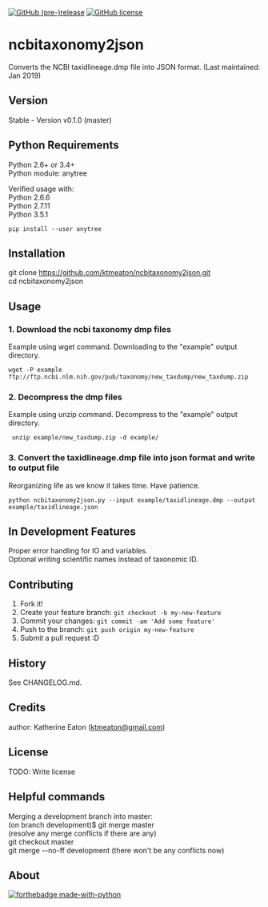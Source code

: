 [![GitHub (pre-)release](https://img.shields.io/badge/Release-v0.3.1-red.svg)](https://github.com/ktmeaton/NCBImeta/releases/tag/v0.1.0)
[![GitHub license](https://img.shields.io/github/license/ktmeaton/NCBImeta.svg?style=flat)](https://github.com/ktmeaton/NCBImeta/blob/master/LICENSE)




# ncbitaxonomy2json
Converts the NCBI taxidlineage.dmp file into JSON format.
(Last maintained: Jan 2019)

## Version

Stable - Version v0.1.0 (master)

## Python Requirements
Python 2.6+ or 3.4+   
Python module: anytree   

Verified usage with:   
    Python 2.6.6   
    Python 2.7.11   
    Python 3.5.1    

```
pip install --user anytree
```

## Installation

git clone https://github.com/ktmeaton/ncbitaxonomy2json.git   
cd ncbitaxonomy2json 

## Usage

### 1. Download the ncbi taxonomy dmp files
Example using wget command. Downloading to the "example" output directory.
```
wget -P example ftp://ftp.ncbi.nlm.nih.gov/pub/taxonomy/new_taxdump/new_taxdump.zip
```

### 2. Decompress the dmp files
Example using unzip command. Decompress to the "example" output directory.
```
 unzip example/new_taxdump.zip -d example/
```

### 3. Convert the taxidlineage.dmp file into json format and write to output file
Reorganizing life as we know it takes time. Have patience.
```
python ncbitaxonomy2json.py --input example/taxidlineage.dmp --output example/taxidlineage.json
```

## In Development Features
Proper error handling for IO and variables.   
Optional writing scientific names instead of taxonomic ID.   

## Contributing

1. Fork it!
2. Create your feature branch: `git checkout -b my-new-feature`
3. Commit your changes: `git commit -am 'Add some feature'`
4. Push to the branch: `git push origin my-new-feature`
5. Submit a pull request :D

## History

See CHANGELOG.md.

## Credits

author: Katherine Eaton (ktmeaton@gmail.com)

## License

TODO: Write license

## Helpful commands  
Merging a development branch into master:  
        (on branch development)$ git merge master  
        (resolve any merge conflicts if there are any)  
        git checkout master  
        git merge --no-ff development (there won't be any conflicts now)  
        
## About

[![forthebadge made-with-python](http://ForTheBadge.com/images/badges/made-with-python.svg)](https://www.python.org/)
